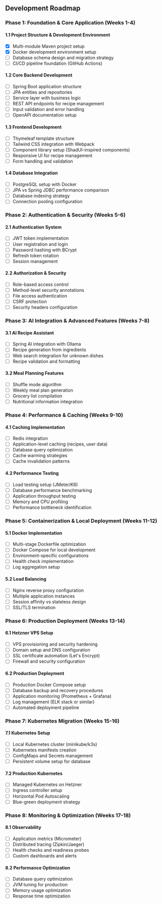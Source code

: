
## Development Roadmap

### Phase 1: Foundation & Core Application (Weeks 1-4)

#### 1.1 Project Structure & Development Environment
- [x] Multi-module Maven project setup
- [x] Docker development environment setup
- [ ] Database schema design and migration strategy
- [ ] CI/CD pipeline foundation (GitHub Actions)

#### 1.2 Core Backend Development
- [ ] Spring Boot application structure
- [ ] JPA entities and repositories
- [ ] Service layer with business logic
- [ ] REST API endpoints for recipe management
- [ ] Input validation and error handling
- [ ] OpenAPI documentation setup

#### 1.3 Frontend Development
- [ ] Thymeleaf template structure
- [ ] Tailwind CSS integration with Webpack
- [ ] Component library setup (ShadUI-inspired components)
- [ ] Responsive UI for recipe management
- [ ] Form handling and validation

#### 1.4 Database Integration
- [ ] PostgreSQL setup with Docker
- [ ] JPA vs Spring JDBC performance comparison
- [ ] Database indexing strategy
- [ ] Connection pooling configuration

### Phase 2: Authentication & Security (Weeks 5-6)

#### 2.1 Authentication System
- [ ] JWT token implementation
- [ ] User registration and login
- [ ] Password hashing with BCrypt
- [ ] Refresh token rotation
- [ ] Session management

#### 2.2 Authorization & Security
- [ ] Role-based access control
- [ ] Method-level security annotations
- [ ] File access authentication
- [ ] CSRF protection
- [ ] Security headers configuration

### Phase 3: AI Integration & Advanced Features (Weeks 7-8)

#### 3.1 AI Recipe Assistant
- [ ] Spring AI integration with Ollama
- [ ] Recipe generation from ingredients
- [ ] Web search integration for unknown dishes
- [ ] Recipe validation and formatting

#### 3.2 Meal Planning Features
- [ ] Shuffle mode algorithm
- [ ] Weekly meal plan generation
- [ ] Grocery list compilation
- [ ] Nutritional information integration

### Phase 4: Performance & Caching (Weeks 9-10)

#### 4.1 Caching Implementation
- [ ] Redis integration
- [ ] Application-level caching (recipes, user data)
- [ ] Database query optimization
- [ ] Cache warming strategies
- [ ] Cache invalidation patterns

#### 4.2 Performance Testing
- [ ] Load testing setup (JMeter/K6)
- [ ] Database performance benchmarking
- [ ] Application throughput testing
- [ ] Memory and CPU profiling
- [ ] Performance bottleneck identification

### Phase 5: Containerization & Local Deployment (Weeks 11-12)

#### 5.1 Docker Implementation
- [ ] Multi-stage Dockerfile optimization
- [ ] Docker Compose for local development
- [ ] Environment-specific configurations
- [ ] Health check implementation
- [ ] Log aggregation setup

#### 5.2 Load Balancing
- [ ] Nginx reverse proxy configuration
- [ ] Multiple application instances
- [ ] Session affinity vs stateless design
- [ ] SSL/TLS termination

### Phase 6: Production Deployment (Weeks 13-14)

#### 6.1 Hetzner VPS Setup
- [ ] VPS provisioning and security hardening
- [ ] Domain setup and DNS configuration
- [ ] SSL certificate automation (Let's Encrypt)
- [ ] Firewall and security configuration

#### 6.2 Production Deployment
- [ ] Production Docker Compose setup
- [ ] Database backup and recovery procedures
- [ ] Application monitoring (Prometheus + Grafana)
- [ ] Log management (ELK stack or similar)
- [ ] Automated deployment pipeline

### Phase 7: Kubernetes Migration (Weeks 15-16)

#### 7.1 Kubernetes Setup
- [ ] Local Kubernetes cluster (minikube/k3s)
- [ ] Kubernetes manifests creation
- [ ] ConfigMaps and Secrets management
- [ ] Persistent volume setup for database

#### 7.2 Production Kubernetes
- [ ] Managed Kubernetes on Hetzner
- [ ] Ingress controller setup
- [ ] Horizontal Pod Autoscaling
- [ ] Blue-green deployment strategy

### Phase 8: Monitoring & Optimization (Weeks 17-18)

#### 8.1 Observability
- [ ] Application metrics (Micrometer)
- [ ] Distributed tracing (Zipkin/Jaeger)
- [ ] Health checks and readiness probes
- [ ] Custom dashboards and alerts

#### 8.2 Performance Optimization
- [ ] Database query optimization
- [ ] JVM tuning for production
- [ ] Memory usage optimization
- [ ] Response time optimization